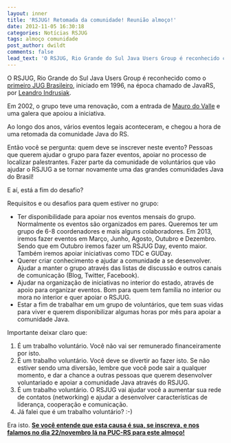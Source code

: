 ```yaml
---
layout: inner
title: 'RSJUG! Retomada da comunidade! Reunião almoço!'
date: 2012-11-05 16:30:18
categories: Notícias RSJUG
tags: almoço comunidade
post_author: dwildt
comments: false
lead_text: 'O RSJUG, Rio Grande do Sul Java Users Group é reconhecido como o primeiro JUG Brasileiro, iniciado em 1996, na época chamado de JavaRS, por Leandro Indrusiak. Em 2002, o grupo teve uma renovação, com a entrada de Mauro do Valle e uma galera que apoiou a i...'
---
```


O RSJUG, Rio Grande do Sul Java Users Group é reconhecido como o <a href="http://www.rsjug.org/?page_id=2">primeiro JUG Brasileiro</a>, iniciado em 1996, na época chamado de JavaRS, por <a href="http://www.facebook.com/indrusiak">Leandro Indrusiak</a>.

Em 2002, o grupo teve uma renovação, com a entrada de <a href="http://www.linkedin.com/in/maurovalle">Mauro do Valle</a> e uma galera que apoiou a iniciativa.

Ao longo dos anos, vários eventos legais aconteceram, e chegou a hora de uma retomada da comunidade Java do RS.

Então você se pergunta: quem deve se inscrever neste evento? Pessoas que querem ajudar o grupo para fazer eventos, apoiar no processo de localizar palestrantes. Fazer parte da comunidade de voluntários que vão ajudar o RSJUG a se tornar novamente uma das grandes comunidades Java do Brasil!

E aí, está a fim do desafio?

Requisitos e ou desafios para quem estiver no grupo:
<ul>
	<li>Ter disponibilidade para apoiar nos eventos mensais do grupo. Normalmente os eventos são organizados em pares. Queremos ter um grupo de 6-8 coordenadores e mais alguns colaboradores. Em 2013, iremos fazer eventos em Março, Junho, Agosto, Outubro e Dezembro. Sendo que em Outubro iremos fazer um RSJUG Day, evento maior. Também iremos apoiar iniciativas como TDC e GUDay.</li>
	<li>Querer criar conhecimento e ajudar a comunidade a se desenvolver. Ajudar a manter o grupo através das listas de discussão e outros canais de comunicação (Blog, Twitter, Facebook).</li>
	<li>Ajudar na organização de iniciativas no interior do estado, através de apoio para organizar eventos. Bom para quem tem família no interior ou mora no interior e quer apoiar o RSJUG.</li>
	<li>Estar a fim de trabalhar em um grupo de voluntários, que tem suas vidas para viver e querem disponibilizar algumas horas por mês para apoiar a comunidade Java.</li>
</ul>
Importante deixar claro que:
<ol>
	<li>É um trabalho voluntário. Você não vai ser remunerado financeiramente por isto.</li>
	<li>É um trabalho voluntário. Você deve se divertir ao fazer isto. Se não estiver sendo uma diversão, lembre que você pode sair a qualquer momento, e dar a chance a outras pessoas que querem desenvolver voluntariado e apoiar a comunidade Java através do RSJUG.</li>
	<li>É um trabalho voluntário. O RSJUG vai ajudar você a aumentar sua rede de contatos (networking) e ajudar a desenvolver características de liderança, cooperação e comunicação.</li>
	<li>Já falei que é um trabalho voluntário? :-)</li>
</ol>

Era isto. <strong><a href="https://www.sympla.com.br/rsjug-retomada-da-comunidade-reuniao-almoco__11316.html?lang=pt">Se você entende que esta causa é sua, se inscreva, e nos falamos no dia 22/novembro lá na PUC-RS para este almoço!</a></strong>

